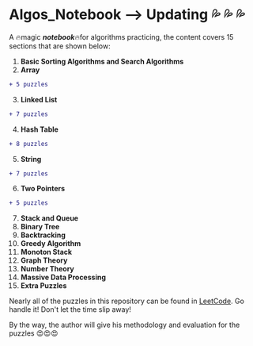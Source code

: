 # Algos_Notebook --> Updating :sweat_drops: :sweat_drops: :sweat_drops:
A :fire:magic ***notebook***:fire:for algorithms practicing, the content covers 15 sections that are shown below:
1. **Basic Sorting Algorithms and Search Algorithms**
2. **Array**
```diff
+ 5 puzzles
```
3. **Linked List** 
```diff
+ 7 puzzles 
```
4. **Hash Table** 
```diff
+ 8 puzzles
```
5. **String**
```diff
+ 7 puzzles
```
6. **Two Pointers**
```diff
+ 5 puzzles
```
7. **Stack and Queue**
8. **Binary Tree**
9. **Backtracking**
10. **Greedy Algorithm**
11. **Monoton Stack**
12. **Graph Theory**
13. **Number Theory**
14. **Massive Data Processing**
15. **Extra Puzzles**

Nearly all of the puzzles in this repository can be found in [LeetCode](https://leetcode.com/). Go handle it! Don't let the time slip away!  
   
By the way, the author will give his methodology and evaluation for the puzzles :heart_eyes::heart_eyes::heart_eyes:
